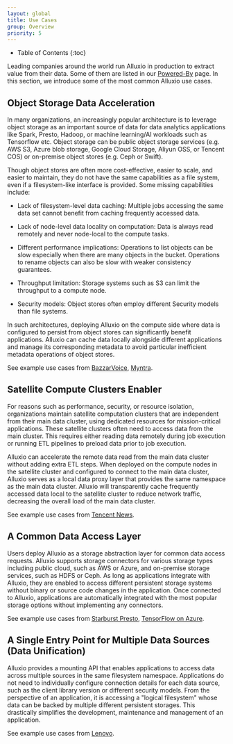```yaml
---
layout: global
title: Use Cases
group: Overview
priority: 5
---
```


* Table of Contents
{:toc}

Leading companies around the world run Alluxio in production to extract value
from their data. Some of them are listed in our
[Powered-By](https://www.alluxio.io/powered-by-alluxio) page.
In this section, we introduce some of the most common Alluxio use cases.

## Object Storage Data Acceleration

In many organizations, an increasingly popular architecture is to leverage object storage as an
important source of data for data analytics applications like Spark, Presto, Hadoop, or machine
learning/AI workloads such as Tensorflow etc.
Object storage can be public object storage services (e.g. AWS S3, Azure blob storage,
Google Cloud Storage, Aliyun OSS, or Tencent COS) or on-premise object stores (e.g. Ceph or Swift).

Though object stores are often more cost-effective, easier to scale, and easier to maintain, they
do not have the same capabilities as a file system, even if a filesystem-like interface is provided.
Some missing capabilities include:

- Lack of filesystem-level data caching: Multiple jobs accessing the same data set cannot benefit
from caching frequently accessed data.

- Lack of node-level data locality on computation: Data is always read remotely and never
node-local to the compute tasks.

- Different performance implications: Operations to list objects can be slow
especially when there are many objects in the bucket. Operations to rename objects can also be slow
with weaker consistency guarantees.

- Throughput limitation: Storage systems such as S3 can limit the throughput to a compute node.

- Security models: Object stores often employ different Security models than file systems.

In such architectures, deploying Alluxio on the compute side where data is configured to persist
from object stores can significantly benefit applications.
Alluxio can cache data locally alongside different applications and manage its corresponding
metadata to avoid particular inefficient metadata operations of object stores.

See example use cases from
[BazzarVoice](https://www.slideshare.net/ThaiBui7/hybrid-collaborative-tiered-storage-with-alluxio),
[Myntra](https://www.alluxio.io/app/uploads/2019/05/myntra-case-study-accelerating-analytics-in-the-cloud-for-mobile-e-commerce.pdf).

## Satellite Compute Clusters Enabler

For reasons such as performance, security, or resource isolation, organizations maintain
satellite computation clusters that are independent from their main data cluster, using dedicated
resources for mission-critical applications. These satellite clusters often need to access data
from the main cluster. This requires either reading data remotely during job execution or
running ETL pipelines to preload data prior to job execution.

Alluxio can accelerate the remote data read from the main data cluster without adding extra ETL steps.
When deployed on the compute nodes in the satellite cluster and configured to connect to the
main data cluster, Alluxio serves as a local data proxy layer that provides the same
namespace as the main data cluster. Alluxio will transparently
cache frequently accessed data local to the satellite cluster to reduce network traffic,
decreasing the overall load of the main data cluster.

See example use cases from
[Tencent News](https://www.alluxio.io/app/uploads/2019/05/tencent-case-study-delivering-customized-news-to-over-100-million-montly-users.pdf).

## A Common Data Access Layer

Users deploy Alluxio as a storage abstraction layer for common data access requests.
Alluxio supports storage connectors for various storage types including public cloud, such as AWS or Azure,
and on-premise storage services, such as HDFS or Ceph. As long as applications integrate with
Alluxio, they are enabled to access different persistent storage systems without binary or
source code changes in the application. Once connected to Alluxio, applications are
automatically integrated with the most popular storage options without implementing any connectors.

See example use cases from [Starburst Presto](https://www.starburstdata.com/technical-blog/starburst-presto-alluxio-better-together/),
[TensorFlow on Azure](https://blogs.msdn.microsoft.com/cloudai/2018/05/01/tensorflow-on-azure-enabling-blob-storage-via-alluxio/).

## A Single Entry Point for Multiple Data Sources (Data Unification)

Alluxio provides a mounting API that enables applications to access data across multiple sources
in the same filesystem namespace. Applications do not need to individually configure connection
details for each data source, such as the client library version or different security models.
From the perspective of an application, it is accessing a "logical filesystem"
whose data can be backed by multiple different persistent storages.
This drastically simplifies the development, maintenance and management of an application.

See example use cases from
[Lenovo](https://www.alluxio.io/app/uploads/2019/05/lenovo-analyzes-petabytes-of-smartphone-data-from-multiple-locations-and-eliminates-etl-with-alluxio.pdf).
